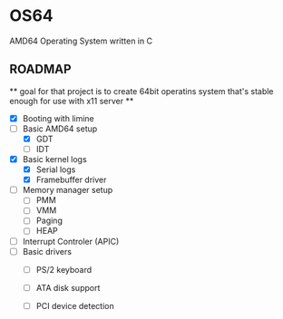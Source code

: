 # OS64
 AMD64 Operating System written in C

## ROADMAP

** goal for that project is to create 64bit operatins system that's stable enough for use with x11 server **

- [x] Booting with limine
- [ ] Basic AMD64 setup
    - [x] GDT
    - [ ] IDT
- [x] Basic kernel logs
    - [x] Serial logs
    - [x] Framebuffer driver
- [ ] Memory manager setup
    - [ ] PMM
    - [ ] VMM
    - [ ] Paging
    - [ ] HEAP
- [ ] Interrupt Controler (APIC)
- [ ] Basic drivers
    - [ ] PS/2 keyboard
    - [ ] ATA disk support
    - [ ] PCI device detection

